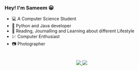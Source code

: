 ### Hey! I'm Sameem 😀
- 💻 A Computer Science Student
- 👩‍ Python and Java developer
- 📝 Reading, Journalling and Learning about different Lifestyle
- 💹 Computer Enthusiast
- 📷 Photographer

#
<p align="center">
<a href="https://mobile.twitter.com/SameemAmjad">
<img src="https://img.shields.io/badge/twitter-%231DA1F2.svg?&style=for-the-badge&logo=twitter&logoColor=white" />
</a>
  <a href="https://www.instagram.com/amjadsameem/">
<img  src="https://img.shields.io/badge/instagram-%23E4405F.svg?&style=for-the-badge&logo=instagram&logoColor=white" />
</a>
</p>
